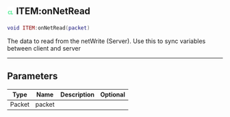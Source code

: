 ## ![client](.gitbook/assets/client.png) ITEM:onNetRead


```lua
void ITEM:onNetRead(packet)
```

The data to read from the netWrite (Server). Use this to sync variables between client and server


------
## Parameters

| Type   | Name | Description              | Optional |
| ------ | ---- | ------------------------ | -------: |
| Packet | packet |  |  |


